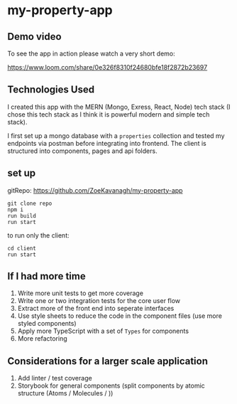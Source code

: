 # my-property-app

## Demo video

To see the app in action please watch a very short demo:

https://www.loom.com/share/0e326f8310f24680bfe18f2872b23697

## Technologies Used

I created this app with the MERN (Mongo, Exress, React, Node) tech stack (I chose this tech stack as I think it is powerful modern and simple tech stack).

I first set up a mongo database with a `properties` collection and tested my endpoints via postman before integrating into frontend.  The client is structured
into components, pages and api folders.

## set up

gitRepo: https://github.com/ZoeKavanagh/my-property-app

```
git clone repo
npm i
run build
run start
```

to run only the client:

```
cd client
run start
```
## If I had more time
1. Write more unit tests to get more coverage
2. Write one or two integration tests for the core user flow
3. Extract more of the front end into seperate interfaces
4. Use style sheets to reduce the code in the component files (use more styled components)
5. Apply more TypeScript with a set of `Types` for components
6. More refactoring

## Considerations for a larger scale application
1. Add linter / test coverage
2. Storybook for general components (split components by atomic structure (Atoms / Molecules / ))
